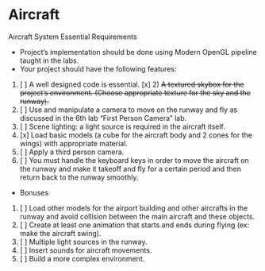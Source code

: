 # Aircraft
Aircraft System
Essential Requirements
- Project’s implementation should be done using Modern OpenGL pipeline taught in the labs.
- Your project should have the following features:
1) [ ] A well designed code is essential.
[x] 2) ~~A textured skybox for the project’s environment. (Choose appropriate texture for the sky and the runway).~~
3) [ ] Use and manipulate a camera to move on the runway and fly as discussed in the 6th lab “First Person Camera” lab.
4) [ ] Scene lighting: a light source is required in the aircraft itself.
5) [x] Load basic models (a cube for the aircraft body and 2 cones for the wings) with appropriate material.
6) [ ] Apply a third person camera.
7) [ ] You must handle the keyboard keys in order to move the aircraft on the runway and make it takeoff and fly for a certain period and then return back to the runway smoothly.
- Bonuses
1) [ ] Load other models for the airport building and other aircrafts in the runway and avoid collision between the main aircraft and these objects.
2) [ ] Create at least one animation that starts and ends during flying (ex: make the aircraft swing).
3) [ ] Multiple light sources in the runway.
4) [ ] Insert sounds for aircraft movements.
5) [ ] Build a more complex environment.

